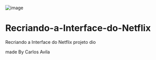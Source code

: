 ![image](https://user-images.githubusercontent.com/84783787/120930577-477a0200-c6c4-11eb-982b-85ab5d5fc472.png)



# Recriando-a-Interface-do-Netflix
Recriando a Interface do Netflix projeto dio 


made By Carlos Avila 
